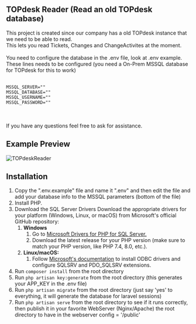 ## TOPdesk Reader (Read an old TOPdesk database)
This project is created since our company has a old TOPdesk instance that we need to be able to read.<br>
This lets you read Tickets, Changes and ChangeActivites at the moment.<br>
<br>
You need to configure the database in the .env file, look at .env example.<br>
These lines needs to be configured (you need a On-Prem MSSQL database for TOPdesk for this to work)<br>
<br>
```
MSSQL_SERVER=""
MSSQL_DATABASE=""
MSSQL_USERNAME=""
MSSQL_PASSWORD=""
```
<br>
<br>
If you have any questions feel free to ask for assistance.

## Example Preview
![TOPdeskReader](https://github.com/user-attachments/assets/dc9de91d-9324-4a4d-9c53-97bd49408874)

## Installation
1. Copy the ".env.example" file and name it ".env" and then edit the file and add your database info to the MSSQL parameters (bottom of the file)
2. Install PHP.
3. Download the SQL Server Drivers
Download the appropriate drivers for your platform (Windows, Linux, or macOS) from Microsoft's official GitHub repository:<br>
    1. <b>Windows</b>
        1. Go to <a href="https://github.com/microsoft/msphpsql/releases">Microsoft Drivers for PHP for SQL Server.</a>
        2. Download the latest release for your PHP version (make sure to match your PHP version, like PHP 7.4, 8.0, etc.).
    2. <b>Linux/macOS:</b>
        1. Follow <a href="https://docs.microsoft.com/en-us/sql/connect/php/installation-tutorial-linux-mac?view=sql-server-ver15">Microsoft's documentation</a> to install ODBC drivers and configure SQLSRV and PDO_SQLSRV extensions.
4. Run ``composer install`` from the root directory
5. Run ``php artisan key:generate`` from the root directory (this generates your APP_KEY in the .env file)
6. Run ``php artisan migrate`` from the root directory (just say 'yes' to everything, it will generate the database for laravel sessions)
7. Run ``php artisan serve`` from the root directory to see if it runs correctly, then publish it in your favorite WebServer (Nginx/Apache) the root directory to have in the webserver config = '/public'
